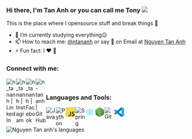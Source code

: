 ### Hi there, I'm Tan Anh or you can call me Tony <img src="https://media.giphy.com/media/hvRJCLFzcasrR4ia7z/giphy.gif" width="25px">


This is the place where I opensource stuff and break things 🤣

- 🔭 I’m currently studying everything😉
- 📫 How to reach me: [@ntananh][linkedin] or say 👋 on Email at [Nguyen Tan Anh](mailto:tananh691@gmail.com)
- ⚡ Fun fact: I ❤️ 🐼

### Connect with me:

[<img align="left" alt="n_tananh | LinkedIn" width="26px" src="https://cdn-icons-png.flaticon.com/512/174/174857.png" />][linkedin]
[<img align="left" alt="n_tananh | Instagram" width="26px" src="https://cdn-icons-png.flaticon.com/512/2111/2111463.png" />][instagram]
[<img align="left" alt="n_tananh | Facebook" width="26px" src="https://cdn-icons-png.flaticon.com/512/733/733547.png" />][facebook]
[<img align="left" alt="n-tananh | GitHub" width="28px" src="https://cdn-icons-png.flaticon.com/512/733/733553.png" />][github]
<br />

### Languages and Tools:
<img align="left" alt="Java" width="26px" src="https://cdn-icons-png.flaticon.com/512/226/226777.png" />
<img align="left" alt="Python" width="26px" src="https://img-premium.flaticon.com/png/512/3098/premium/3098090.png?token=exp=1633495925~hmac=14db330ecccb091a964a770d8737446d" />
<img align="left" alt="JavaScript" width="26px" src="https://raw.githubusercontent.com/github/explore/80688e429a7d4ef2fca1e82350fe8e3517d3494d/topics/javascript/javascript.png" />
<img align="left" alt="Spring" width="26px" src="https://spring.io/images/favicon-9d25009f65637a49ac8d91eb1cf7b75e.ico" />
<img align="left" alt="React" width="26px" src="https://raw.githubusercontent.com/github/explore/80688e429a7d4ef2fca1e82350fe8e3517d3494d/topics/react/react.png" />
<img align="left" alt="Node.js" width="26px" src="https://raw.githubusercontent.com/github/explore/80688e429a7d4ef2fca1e82350fe8e3517d3494d/topics/nodejs/nodejs.png" />
<img align="left" alt="Git" width="26px" src="https://img-premium.flaticon.com/png/512/4494/premium/4494748.png?token=exp=1633496002~hmac=92aabbd142617bd0929cdb620adbea44" />
<img align="left" alt="Visual Studio Code" width="26px" src="https://raw.githubusercontent.com/github/explore/80688e429a7d4ef2fca1e82350fe8e3517d3494d/topics/visual-studio-code/visual-studio-code.png" />

<br />
<br />


<a href="https://github.com/n-tananh/n-tananh">
  <img align="left" alt="Nguyen Tan anh's languages" width="500px" src="https://github-readme-stats.vercel.app/api/top-langs/?username=n-tananh&hide=html,scss,css,less&layout=compact&theme=tokyonight" />
</a>

<!---<a href="https://github.com/n-tananh/n-tananh">
  <img align="right" alt="Nguyen Tan anh's github stats" width="300px" src="https://github-readme-stats.vercel.app/api?username=n-tananh&show_icons=true&theme=tokyonight&count_private=true&include_all_commits=true" />
</a> -->


[linkedin]: https://www.linkedin.com/in/ntananh/
[instagram]: https://www.instagram.com/n_tananh/
[facebook]: https://www.facebook.com/tananh691
[github]: https://github.com/n-tananh
